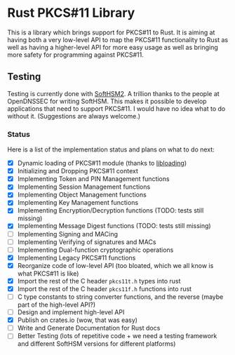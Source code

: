 <!--
Copyright 2017 Marcus Heese

Licensed under the Apache License, Version 2.0 (the "License");
you may not use this file except in compliance with the License.
You may obtain a copy of the License at

    http://www.apache.org/licenses/LICENSE-2.0

Unless required by applicable law or agreed to in writing, software
distributed under the License is distributed on an "AS IS" BASIS,
WITHOUT WARRANTIES OR CONDITIONS OF ANY KIND, either express or implied.
See the License for the specific language governing permissions and
limitations under the License.
-->
# Rust PKCS#11 Library

This is a library which brings support for PKCS#11 to Rust. It is aiming at having both a very low-level API to map the PKCS#11 functionality to Rust as well as having a higher-level API for more easy usage as well as bringing more safety for programming against PKCS#11.

## Testing

Testing is currently done with [SoftHSM2](https://github.com/opendnssec/SoftHSMv2 "SoftHSM2 Repo"). A trillion thanks to the people at OpenDNSSEC for writing SoftHSM. This makes it possible to develop applications that need to support PKCS#11. I would have no idea what to do without it. (Suggestions are always welcome.)

### Status

Here is a list of the implementation status and plans on what to do next:
- [x] Dynamic loading of PKCS#11 module (thanks to [libloading](https://github.com/nagisa/rust_libloading "libloading Repo"))
- [x] Initializing and Dropping PKCS#11 context
- [x] Implementing Token and PIN Management functions
- [x] Implementing Session Management functions
- [x] Implementing Object Management functions
- [x] Implementing Key Management functions
- [x] Implementing Encryption/Decryption functions (TODO: tests still missing)
- [x] Implementing Message Digest functions (TODO: tests still missing)
- [ ] Implementing Signing and MACing
- [ ] Implementing Verifying of signatures and MACs
- [ ] Implementing Dual-function cryptographic operations
- [x] Implementing Legacy PKCS#11 functions
- [x] Reorganize code of low-level API (too bloated, which we all know is what PKCS#11 is like)
- [x] Import the rest of the C header `pkcs11t.h` types into rust
- [x] Import the rest of the C header `pkcs11f.h` functions into rust
- [ ] C type constants to string converter functions, and the reverse (maybe part of the high-level API?)
- [ ] Design and implement high-level API
- [x] Publish on crates.io (wow, that was easy)
- [ ] Write and Generate Documentation for Rust docs
- [ ] Better Testing (lots of repetitive code + we need a testing framework and different SoftHSM versions for different platforms)
